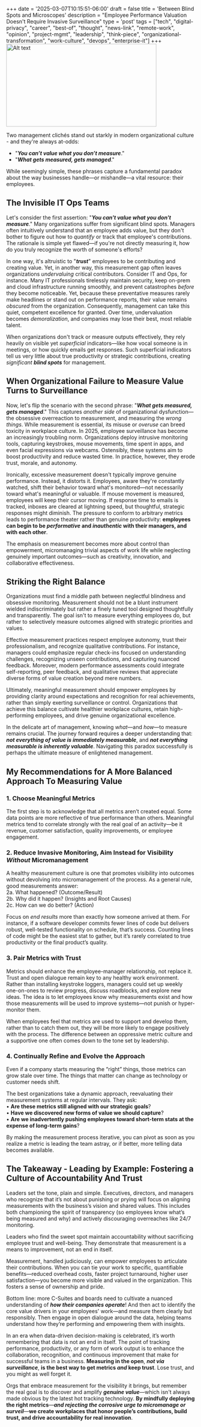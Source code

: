 +++
date = '2025-03-07T10:15:51-06:00'
draft = false
title = 'Between Blind Spots and Microscopes'
description = "Employee Performance Valuation Doesn't Require Invasive Surveillance"
type = 'post'
tags = ["tech", "digital-privacy", "career", "best-of", "thought", "news-link", "remote-work", "opinion", "project-mgmt", "leadership", "think-piece", "organizational-transformation", "work-culture", "devops", "enterprise-it"]
+++
<img src="https://julianwest.me/Blog/posts/images/employee-monitoring-software.jpeg" alt="Alt text" width="400" height="220"> 

Two management clichés stand out starkly in modern organizational culture - and they're always at-odds:

- "***You can’t value what you don’t measure***."
- "***What gets measured, gets managed***."

While seemingly simple, these phrases capture a fundamental paradox about the way businesses handle—or mishandle—a vital resource: their employees.

## The Invisible IT Ops Teams

Let's consider the first assertion: "***You can't value what you don't measure***." Many organizations suffer from significant blind spots. Managers often intuitively understand that an employee adds value, but they don't bother to figure out how to *quantify* or track that employee's contributions. The rationale is simple yet flawed—if you're not directly measuring it, how do you truly recognize the worth of someone's efforts?   

In one way, it's altruistic to "***trust***" employees to be contributing and creating value. Yet, in another way, this measurement gap often leaves organizations *undervaluing* critical contributors. Consider IT and Ops, for instance. Many IT professionals tirelessly maintain security, keep on-prem and cloud infrastructure running smoothly, and prevent catastrophes *before* they become noticeable. Yet, because these preventative measures rarely make headlines or stand out on performance reports, their value remains *obscured* from the organization. Consequently, management can take this quiet, competent excellence for granted. Over time, undervaluation becomes *demoralization*, and companies may lose their best, most reliable talent.  

When organizations don't track or measure outputs effectively, they rely heavily on visible yet *superficial* indicators—like how vocal someone is in meetings, or how quickly emails get responses. Such superficial indicators tell us very little about true productivity or strategic contributions, creating *significant* ***blind spots*** for management.

## When Organizational Failure to Measure Value Turns to Surveillance

Now, let's flip the scenario with the second phrase: "***What gets measured, gets managed***." This captures *another side* of organizational dysfunction—the obsessive overreaction to measurement, and measuring the *wrong things*. While measurement is essential, its misuse or *overuse* can breed toxicity in workplace culture. In 2025, employee surveillance has become an increasingly troubling norm. Organizations deploy intrusive monitoring tools, capturing keystrokes, mouse movements, time spent in apps, and even facial expressions via webcams. Ostensibly, these systems aim to boost productivity and reduce wasted time. In practice, however, they erode trust, morale, and autonomy.  

Ironically, excessive measurement doesn't typically improve genuine performance. Instead, it distorts it. Employees, aware they're constantly watched, shift their behavior toward what's monitored—not necessarily toward what's meaningful or valuable. If mouse movement is measured, employees will keep their cursor moving. If response time to emails is tracked, inboxes are cleared at lightning speed, but thoughtful, strategic responses might diminish. The pressure to conform to arbitrary metrics leads to performance theater rather than genuine productivity: **employees can begin to be *performative* and *inauthentic* with their managers, and with each other**.  

The emphasis on measurement becomes more about control than empowerment, micromanaging trivial aspects of work life while neglecting genuinely important outcomes—such as creativity, innovation, and collaborative effectiveness.

## Striking the Right Balance

Organizations must find a middle path between neglectful blindness and obsessive monitoring. Measurement should not be a blunt instrument wielded indiscriminately but rather a finely tuned tool designed thoughtfully and transparently. The goal isn't to measure everything employees do, but rather to selectively measure outcomes aligned with strategic priorities and values.  

Effective measurement practices respect employee autonomy, trust their professionalism, and recognize qualitative contributions. For instance, managers could emphasize regular check-ins focused on understanding challenges, recognizing unseen contributions, and capturing nuanced feedback. Moreover, modern performance assessments could integrate self-reporting, peer feedback, and qualitative reviews that appreciate diverse forms of value creation beyond mere numbers.  

Ultimately, meaningful measurement should empower employees by providing clarity around expectations and recognition for real achievements, rather than simply exerting surveillance or control. Organizations that achieve this balance cultivate healthier workplace cultures, retain high-performing employees, and drive genuine organizational excellence.  

In the delicate art of management, knowing *what*—and *how*—to measure remains crucial. The journey forward requires a deeper understanding that: ***not everything of value is immediately measurable***, and ***not everything measurable is inherently valuable***. Navigating this paradox successfully is perhaps the ultimate measure of enlightened management.

## My Recommendations for A More Balanced Approach To Measuring Value

### 1. Choose Meaningful Metrics

The first step is to acknowledge that all metrics aren’t created equal. Some data points are more reflective of true performance than others. Meaningful metrics tend to correlate strongly with the real goal of an activity—be it revenue, customer satisfaction, quality improvements, or employee engagement.

### 2. Reduce Invasive Monitoring, Aim Instead for Visibility *Without* Micromanagement

A healthy measurement culture is one that promotes visibility into outcomes without devolving into micromanagement of the process. As a general rule, good measurements answer:  
2a.	What happened? (Outcome/Result)  
2b.	Why did it happen? (Insights and Root Causes)  
2c.	How can we do better? (Action)  

Focus on *end results* more than exactly how someone arrived at them. For instance, if a software developer commits fewer lines of code but delivers robust, well-tested functionality on schedule, that’s success. Counting lines of code might be the easiest stat to gather, but it’s rarely correlated to true productivity or the final product’s quality.

### 3. Pair Metrics with Trust

Metrics should enhance the employee-manager relationship, not replace it. Trust and open dialogue remain key to any healthy work environment. Rather than installing keystroke loggers, managers could set up weekly one-on-ones to review progress, discuss roadblocks, and explore new ideas. The idea is to let employees know why measurements exist and how those measurements will be used to improve systems—not punish or hyper-monitor them.

When employees feel that metrics are used to support and develop them, rather than to catch them out, they will be more likely to engage positively with the process. The difference between an oppressive metric culture and a supportive one often comes down to the tone set by leadership.  

### 4. Continually Refine and Evolve the Approach

Even if a company starts measuring the “right” things, those metrics can grow stale over time. The things that matter can change as technology or customer needs shift. 

The best organizations take a dynamic approach, reevaluating their measurement systems at regular intervals. They ask:  <br />
•	**Are these metrics still aligned with our strategic goals**?  
•	**Have we discovered new forms of value we should capture**?  
•	**Are we inadvertently pushing employees toward short-term stats at the expense of long-term gains**?  

By making the measurement process iterative, you can pivot as soon as you realize a metric is leading the team astray, or if better, more telling data becomes available.

## The Takeaway - Leading by Example: Fostering a Culture of Accountability And Trust

Leaders set the tone, plain and simple. Executives, directors, and managers who recognize that it’s not about punishing or prying will focus on aligning measurements with the business’s vision and shared values. This includes both championing the spirit of transparency (so employees know what’s being measured and why) and actively discouraging overreaches like 24/7 monitoring.  

Leaders who find the sweet spot maintain accountability without sacrificing employee trust and well-being. They demonstrate that measurement is a means to improvement, not an end in itself.  

Measurement, handled judiciously, can empower employees to articulate their contributions. When you can tie your work to specific, quantifiable benefits—reduced overhead costs, faster project turnaround, higher user satisfaction—you become more visible and valued in the organization. This fosters a sense of ownership and pride.  

Bottom line: more C-Suites and boards need to cultivate a nuanced understanding of ***how their companies operate***!  And then act to identify the core value drivers in your employees' work—and measure them clearly but responsibly.  Then engage in open dialogue around the data, helping teams understand how they’re performing and empowering them with insights.  

In an era when data-driven decision-making is celebrated, it’s worth remembering that data is not an end in itself. The point of tracking performance, productivity, or any form of work output is to enhance the collaboration, recognition, and continuous improvement that make for successful teams in a business. **Measuring in the open**, ***not via surveillance***, **is the best way to get metrics *and* keep trust**.  Lose trust, and you might as well forget it.

Orgs that embrace measurement for the visibility it brings, but remember the real goal is to discover and amplify ***genuine value***—which isn't always made obvious by the latest hot tracking technology. **By mindfully deploying the right metrics**—***and rejecting the corrosive urge to micromanage or surveil***—**we create workplaces that honor people’s contributions, build trust, and drive accountability for real innovation**.

